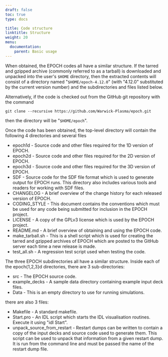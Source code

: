 ```yaml
---
draft: false
toc: true
type: docs

title: Code structure
linktitle: Structure
weight: 20
menu:
  documentation:
    parent: Basic usage
---
```


When obtained, the EPOCH codes all have a similar structure. If the
tarred and gzipped archive (commonly referred to as a tarball) is
downloaded and unpacked into the user's `$HOME` directory, then the
extracted contents will consist of a directory named
"`$HOME/epoch-4.12.0`" (with "4.12.0" substituted by the current version
number) and the subdirectories and files listed below.

Alternatively, if the code is checked out from the GitHub git repository
with the command

`git clone --recursive https://github.com/Warwick-Plasma/epoch.git`

then the directory will be "`$HOME/epoch`".

Once the code has been obtained, the top-level directory will contain
the following 4 directories and several files

-   epoch1d - Source code and other files required for the 1D version of
    EPOCH.
-   epoch2d - Source code and other files required for the 2D version of
    EPOCH.
-   epoch3d - Source code and other files required for the 3D version of
    EPOCH.
-   SDF - Source code for the SDF file format which is used to generate
    output for EPOCH runs. This directory also includes various tools
    and readers for working with SDF files.
-   CHANGELOG - A brief overview of the change history for each released
    version of EPOCH.
-   CODING_STYLE - This document contains the conventions which must be
    used for any code being submitted for inclusion in the EPOCH
    project.
-   LICENSE - A copy of the GPLv3 license which is used by the EPOCH
    project.
-   README.md - A brief overview of obtaining and using the EPOCH code.
-   make_tarball.sh - This is a shell script which is used for creating
    the tarred and gzipped archives of EPOCH which are posted to the
    GitHub server each time a new release is made.
-   test_all.sh - A regression test script used when testing the code.

The three EPOCH subdirectories all have a similar structure. Inside each
of the epoch{1,2,3}d directories, there are 3 sub-directories:

-   src - The EPOCH source code.
-   example_decks - A sample data directory containing example input
    deck files.
-   Data - This is an empty directory to use for running simulations.

there are also 3 files:

-   Makefile - A standard makefile.
-   Start.pro - An IDL script which starts the IDL visualisation
    routines. Execute it using "idl Start".
-   unpack_source_from_restart - Restart dumps can be written to
    contain a copy of the input decks and source code used to generate
    them. This script can be used to unpack that information from a
    given restart dump. It is run from the command line and must be
    passed the name of the restart dump file.


<!-- ########################  Cross references  ######################## -->


[Acknowledging_EPOCH]: /tutorial/acknowledging_epoch
[Basic_examples]: /tutorial/basic_examples
[Basic_examples__focussing_a_gaussian_beam]: /tutorial/basic_examples/#focussing_a_gaussian_beam
[Binary_files]: /tutorial/binary_files
[Calculable_particle_properties]: /tutorial/calculable_particle_properties
[Compiler_Flags]: /tutorial/compiler_flags
[Compiling]: /tutorial/compiling
[FAQ]: /tutorial/faq
[FAQ__how_do_i_obtain_the_code]: /tutorial/faq/#how_do_i_obtain_the_code
[Input_deck]: /tutorial/input_deck
[Input_deck_adf]: /tutorial/input_deck_adf
[Input_deck_boundaries]: /tutorial/input_deck_boundaries
[Input_deck_boundaries__cpml_boundary_conditions]: /tutorial/input_deck_boundaries/#cpml_boundary_conditions
[Input_deck_boundaries__thermal_boundary_conditions]: /tutorial/input_deck_boundaries/#thermal_boundary_conditions
[Input_deck_collisions]: /tutorial/input_deck_collisions
[Input_deck_constant]: /tutorial/input_deck_constant
[Input_deck_control]: /tutorial/input_deck_control
[Input_deck_control__basics]: /tutorial/input_deck_control/#basics
[Input_deck_control__maxwell_solvers]: /tutorial/input_deck_control/#maxwell_solvers
[Input_deck_control__requesting_output_dumps_at_run_time]: /tutorial/input_deck_control/#requesting_output_dumps_at_run_time
[Input_deck_control__stencil_block]: /tutorial/input_deck_control/#stencil_block
[Input_deck_control__strided_current_filtering]: /tutorial/input_deck_control/#strided_current_filtering
[Input_deck_dist_fn]: /tutorial/input_deck_dist_fn
[Input_deck_fields]: /tutorial/input_deck_fields
[Input_deck_injector]: /tutorial/input_deck_injector
[Input_deck_injector__keys]: /tutorial/input_deck_injector/#keys
[Input_deck_laser]: /tutorial/input_deck_laser
[Input_deck_operator]: /tutorial/input_deck_operator
[Input_deck_output__directives]: /tutorial/input_deck_output/#directives
[Input_deck_output_block]: /tutorial/input_deck_output_block
[Input_deck_output_block__derived_variables]: /tutorial/input_deck_output_block/#derived_variables
[Input_deck_output_block__directives]: /tutorial/input_deck_output_block/#directives
[Input_deck_output_block__dumpmask]: /tutorial/input_deck_output_block/#dumpmask
[Input_deck_output_block__multiple_output_blocks]: /tutorial/input_deck_output_block/#multiple_output_blocks
[Input_deck_output_block__particle_variables]: /tutorial/input_deck_output_block/#particle_variables
[Input_deck_output_block__single-precision_output]: /tutorial/input_deck_output_block/#single-precision_output
[Input_deck_output_global]: /tutorial/input_deck_output_global
[Input_deck_particle_file]: /tutorial/input_deck_particle_file
[Input_deck_probe]: /tutorial/input_deck_probe
[Input_deck_qed]: /tutorial/input_deck_qed
[Input_deck_species]: /tutorial/input_deck_species
[Input_deck_species__arbitrary_distribution_functions]: /tutorial/input_deck_species/#arbitrary_distribution_functions
[Input_deck_species__ionisation]: /tutorial/input_deck_species/#ionisation
[Input_deck_species__maxwell_juttner_distributions]: /tutorial/input_deck_species/#maxwell_juttner_distributions
[Input_deck_species__particle_migration_between_species]: /tutorial/input_deck_species/#particle_migration_between_species
[Input_deck_species__species_boundary_conditions]: /tutorial/input_deck_species/#species_boundary_conditions
[Input_deck_subset]: /tutorial/input_deck_subset
[Input_deck_window]: /tutorial/input_deck_window
[Landing]: /tutorial/landing
[Landing_Page]: /tutorial/landing_page
[Libraries]: /tutorial/libraries
[Links]: /tutorial/links
[Maths_parser__functions]: /tutorial/maths_parser/#functions
[Non-thermal_initial_conditions]: /tutorial/non-thermal_initial_conditions
[Previous_versions]: /tutorial/previous_versions
[Python]: /tutorial/python
[Running]: /tutorial/running
[SDF_Landing_Page]: /tutorial/sdf_landing_page
[Structure]: /tutorial/structure
[Using_EPOCH_in_practice]: /tutorial/using_epoch_in_practice
[Using_EPOCH_in_practice__manually_overriding_particle_parameters_set_by_the_autoloader]: /tutorial/using_epoch_in_practice/#manually_overriding_particle_parameters_set_by_the_autoloader
[Using_EPOCH_in_practice__parameterising_input_decks]: /tutorial/using_epoch_in_practice/#parameterising_input_decks
[Using_delta_f]: /tutorial/using_delta_f
[Visualising_SDF_files_with_IDL_or_GDL]: /tutorial/visualising_sdf_files_with_idl_or_gdl
[Visualising_SDF_files_with_LLNL_VisIt]: /tutorial/visualising_sdf_files_with_llnl_visit
[Workshop_examples]: /tutorial/workshop_examples
[Workshop_examples__a_2d_laser]: /tutorial/workshop_examples/#a_2d_laser
[Workshop_examples__a_basic_em-field_simulation]: /tutorial/workshop_examples/#a_basic_em-field_simulation
[Workshop_examples__getting_the_example_decks_for_this_workshop]: /tutorial/workshop_examples/#getting_the_example_decks_for_this_workshop
[Workshop_examples__specifying_particle_species]: /tutorial/workshop_examples/#specifying_particle_species
[Workshop_examples_continued]: /tutorial/workshop_examples_continued
